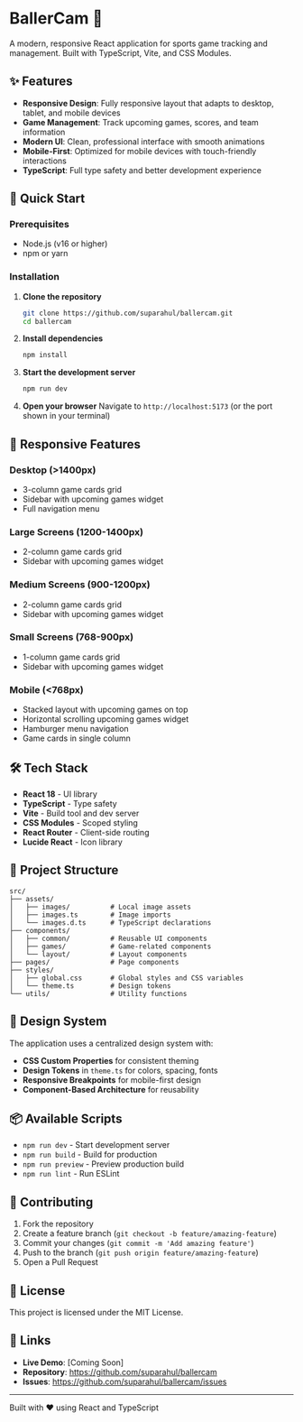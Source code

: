 # BallerCam 🏈

A modern, responsive React application for sports game tracking and management. Built with TypeScript, Vite, and CSS Modules.

## ✨ Features

- **Responsive Design**: Fully responsive layout that adapts to desktop, tablet, and mobile devices
- **Game Management**: Track upcoming games, scores, and team information
- **Modern UI**: Clean, professional interface with smooth animations
- **Mobile-First**: Optimized for mobile devices with touch-friendly interactions
- **TypeScript**: Full type safety and better development experience

## 🚀 Quick Start

### Prerequisites

- Node.js (v16 or higher)
- npm or yarn

### Installation

1. **Clone the repository**
   ```bash
   git clone https://github.com/suparahul/ballercam.git
   cd ballercam
   ```

2. **Install dependencies**
   ```bash
   npm install
   ```

3. **Start the development server**
   ```bash
   npm run dev
   ```

4. **Open your browser**
   Navigate to `http://localhost:5173` (or the port shown in your terminal)

## 📱 Responsive Features

### Desktop (>1400px)
- 3-column game cards grid
- Sidebar with upcoming games widget
- Full navigation menu

### Large Screens (1200-1400px)
- 2-column game cards grid
- Sidebar with upcoming games widget

### Medium Screens (900-1200px)
- 2-column game cards grid
- Sidebar with upcoming games widget

### Small Screens (768-900px)
- 1-column game cards grid
- Sidebar with upcoming games widget

### Mobile (<768px)
- Stacked layout with upcoming games on top
- Horizontal scrolling upcoming games widget
- Hamburger menu navigation
- Game cards in single column

## 🛠️ Tech Stack

- **React 18** - UI library
- **TypeScript** - Type safety
- **Vite** - Build tool and dev server
- **CSS Modules** - Scoped styling
- **React Router** - Client-side routing
- **Lucide React** - Icon library

## 📁 Project Structure

```
src/
├── assets/
│   ├── images/          # Local image assets
│   ├── images.ts        # Image imports
│   └── images.d.ts      # TypeScript declarations
├── components/
│   ├── common/          # Reusable UI components
│   ├── games/           # Game-related components
│   └── layout/          # Layout components
├── pages/               # Page components
├── styles/
│   ├── global.css       # Global styles and CSS variables
│   └── theme.ts         # Design tokens
└── utils/               # Utility functions
```

## 🎨 Design System

The application uses a centralized design system with:

- **CSS Custom Properties** for consistent theming
- **Design Tokens** in `theme.ts` for colors, spacing, fonts
- **Responsive Breakpoints** for mobile-first design
- **Component-Based Architecture** for reusability

## 📦 Available Scripts

- `npm run dev` - Start development server
- `npm run build` - Build for production
- `npm run preview` - Preview production build
- `npm run lint` - Run ESLint

## 🤝 Contributing

1. Fork the repository
2. Create a feature branch (`git checkout -b feature/amazing-feature`)
3. Commit your changes (`git commit -m 'Add amazing feature'`)
4. Push to the branch (`git push origin feature/amazing-feature`)
5. Open a Pull Request

## 📄 License

This project is licensed under the MIT License.

## 🔗 Links

- **Live Demo**: [Coming Soon]
- **Repository**: https://github.com/suparahul/ballercam
- **Issues**: https://github.com/suparahul/ballercam/issues

---

Built with ❤️ using React and TypeScript
